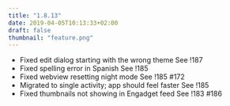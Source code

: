 ```yaml
---
title: "1.8.13"
date: 2019-04-05T10:13:33+02:00
draft: false
thumbnail: "feature.png"
---
```


*   Fixed edit dialog starting with the wrong theme
    See !187
*   Fixed spelling error in Spanish
    See !185
*   Fixed webview resetting night mode
    See !185 #172
*   Migrated to single activity; app should feel faster
    See !185
*   Fixed thumbnails not showing in Engadget feed
    See !183 #186

